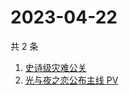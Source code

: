 # 2023-04-22

共 2 条

<!-- BEGIN -->
<!-- 最后更新时间 Sat Apr 22 2023 07:06:32 GMT+0800 (China Standard Time) -->

1. [史诗级灾难公关](https://www.zhihu.com/search?q=%E5%8F%B2%E8%AF%97%E7%BA%A7%E7%81%BE%E9%9A%BE%E5%85%AC%E5%85%B3)
1. [光与夜之恋公布主线 PV](https://www.zhihu.com/search?q=%E5%85%89%E4%B8%8E%E5%A4%9C%E4%B9%8B%E6%81%8B%E5%85%AC%E5%B8%83%E4%B8%BB%E7%BA%BF%20PV)

<!-- END -->
